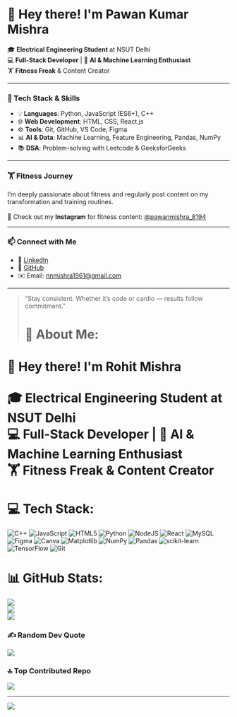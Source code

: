 # 👋 Hey there! I'm Pawan Kumar Mishra

🎓 **Electrical Engineering Student** at NSUT Delhi<br/>
💻 **Full-Stack Developer** | 🤖 **AI & Machine Learning Enthusiast**<br/>
🏋️ **Fitness Freak** & Content Creator<br/>  

---

### 🚀 Tech Stack & Skills
- 💡 **Languages**: Python, JavaScript (ES6+), C++<br/>
- 🌐 **Web Development**: HTML, CSS, React.js<br/>
- ⚙️ **Tools**: Git, GitHub, VS Code, Figma<br/>
- 📊 **AI & Data**: Machine Learning, Feature Engineering, Pandas, NumPy<br/>
- 📚 **DSA**: Problem-solving with Leetcode & GeeksforGeeks<br/>

---

### 🏋️ Fitness Journey
I’m deeply passionate about fitness and regularly post content on my transformation and training routines.<br/>  
📸 Check out my **Instagram** for fitness content: [@pawanmishra_8194](https://www.instagram.com/pawanmishra_8194/)<br/>

---

### 📫 Connect with Me
- 🔗 [LinkedIn](www.linkedin.com/in/pawan-kumar-mishra-676b5a256)<br/>
- 🧠 [GitHub](https://github.com/420pawan)<br/>
- ✉️ Email: nnmishra1961@gmail.com <br/>

---

> “Stay consistent. Whether it’s code or cardio — results follow commitment.”
>
> # 💫 About Me:
# 👋 Hey there! I'm Rohit Mishra<br><br>🎓 **Electrical Engineering Student** at NSUT Delhi  <br>💻 **Full-Stack Developer** | 🤖 **AI & Machine Learning Enthusiast**  <br>🏋️ **Fitness Freak** & Content Creator 


# 💻 Tech Stack:
![C++](https://img.shields.io/badge/c++-%2300599C.svg?style=for-the-badge&logo=c%2B%2B&logoColor=white) ![JavaScript](https://img.shields.io/badge/javascript-%23323330.svg?style=for-the-badge&logo=javascript&logoColor=%23F7DF1E) ![HTML5](https://img.shields.io/badge/html5-%23E34F26.svg?style=for-the-badge&logo=html5&logoColor=white) ![Python](https://img.shields.io/badge/python-3670A0?style=for-the-badge&logo=python&logoColor=ffdd54) ![NodeJS](https://img.shields.io/badge/node.js-6DA55F?style=for-the-badge&logo=node.js&logoColor=white) ![React](https://img.shields.io/badge/react-%2320232a.svg?style=for-the-badge&logo=react&logoColor=%2361DAFB) ![MySQL](https://img.shields.io/badge/mysql-4479A1.svg?style=for-the-badge&logo=mysql&logoColor=white) ![Figma](https://img.shields.io/badge/figma-%23F24E1E.svg?style=for-the-badge&logo=figma&logoColor=white) ![Canva](https://img.shields.io/badge/Canva-%2300C4CC.svg?style=for-the-badge&logo=Canva&logoColor=white) ![Matplotlib](https://img.shields.io/badge/Matplotlib-%23ffffff.svg?style=for-the-badge&logo=Matplotlib&logoColor=black) ![NumPy](https://img.shields.io/badge/numpy-%23013243.svg?style=for-the-badge&logo=numpy&logoColor=white) ![Pandas](https://img.shields.io/badge/pandas-%23150458.svg?style=for-the-badge&logo=pandas&logoColor=white) ![scikit-learn](https://img.shields.io/badge/scikit--learn-%23F7931E.svg?style=for-the-badge&logo=scikit-learn&logoColor=white) ![TensorFlow](https://img.shields.io/badge/TensorFlow-%23FF6F00.svg?style=for-the-badge&logo=TensorFlow&logoColor=white) ![Git](https://img.shields.io/badge/git-%23F05033.svg?style=for-the-badge&logo=git&logoColor=white)
# 📊 GitHub Stats:
![](https://github-readme-stats.vercel.app/api?username=pawankumarmishra&theme=merko&hide_border=false&include_all_commits=false&count_private=false)<br/>
![](https://nirzak-streak-stats.vercel.app/?user=pawankumarmishra&theme=merko&hide_border=false)<br/>
![](https://github-readme-stats.vercel.app/api/top-langs/?username=pawankumarmishra&theme=merko&hide_border=false&include_all_commits=false&count_private=false&layout=compact)

### ✍️ Random Dev Quote
![](https://quotes-github-readme.vercel.app/api?type=horizontal&theme=radical)

### 🔝 Top Contributed Repo
![](https://github-contributor-stats.vercel.app/api?username=pawankumarmishra&limit=5&theme=github_dark_dimmed&combine_all_yearly_contributions=true)

---
[![](https://visitcount.itsvg.in/api?id=pawankumarmishra&icon=0&color=0)](https://visitcount.itsvg.in)

<!-- Proudly created with GPRM ( https://gprm.itsvg.in ) -->

